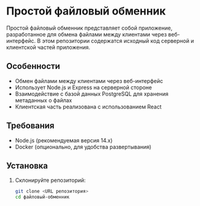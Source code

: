 # Простой файловый обменник

Простой файловый обменник представляет собой приложение, разработанное для обмена файлами между клиентами через веб-интерфейс. В этом репозитории содержатся исходный код серверной и клиентской частей приложения.

## Особенности

- Обмен файлами между клиентами через веб-интерфейс
- Использует Node.js и Express на серверной стороне
- Взаимодействие с базой данных PostgreSQL для хранения метаданных о файлах
- Клиентская часть реализована с использованием React

## Требования

- Node.js (рекомендуемая версия 14.x)
- Docker (опционально, для удобства развертывания)

## Установка

1. Склонируйте репозиторий:

   ```bash
   git clone <URL репозитория>
   cd файловый-обменник
